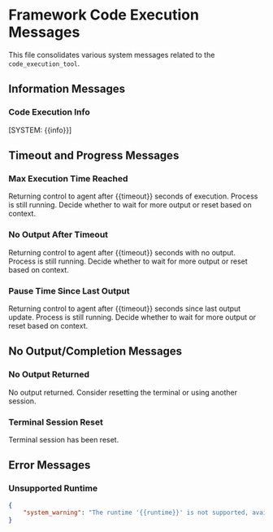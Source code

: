 # Framework Code Execution Messages

This file consolidates various system messages related to the `code_execution_tool`.

## Information Messages
### Code Execution Info
[SYSTEM: {{info}}]

## Timeout and Progress Messages
### Max Execution Time Reached
Returning control to agent after {{timeout}} seconds of execution. Process is still running. Decide whether to wait for more output or reset based on context.

### No Output After Timeout
Returning control to agent after {{timeout}} seconds with no output. Process is still running. Decide whether to wait for more output or reset based on context.

### Pause Time Since Last Output
Returning control to agent after {{timeout}} seconds since last output update. Process is still running. Decide whether to wait for more output or reset based on context.

## No Output/Completion Messages
### No Output Returned
No output returned. Consider resetting the terminal or using another session.

### Terminal Session Reset
Terminal session has been reset.

## Error Messages
### Unsupported Runtime
```json
{
    "system_warning": "The runtime '{{runtime}}' is not supported, available options are 'terminal', 'python', 'nodejs' and 'output'."
}
```